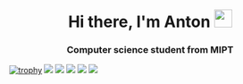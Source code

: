<h1 align="center">Hi there, I'm Anton</a> 
<img src="https://github.com/blackcater/blackcater/raw/main/images/Hi.gif" height="32"/></h1>
<h3 align="center">Computer science student from MIPT</h3>

[![trophy](https://github-profile-trophy.vercel.app/?username=Troll0ton&theme=chalk)](https://github.com/Troll0ton/github-profile-trophy)
![](https://github-profile-summary-cards.vercel.app/api/cards/profile-details?username=Troll0ton&theme=solarized_dark)
![](https://github-profile-summary-cards.vercel.app/api/cards/most-commit-language?username=Troll0ton&theme=solarized_dark)
![](https://github-profile-summary-cards.vercel.app/api/cards/repos-per-language?username=Troll0ton&theme=solarized_dark)
![](https://github-profile-summary-cards.vercel.app/api/cards/stats?username=Troll0ton&theme=solarized_dark)
![](https://github-profile-summary-cards.vercel.app/api/cards/productive-time?username=Troll0ton&theme=solarized_dark)
<!--
**Troll0ton/Troll0ton** is a ✨ _special_ ✨ repository because its `README.md` (this file) appears on your GitHub profile.

Here are some ideas to get you started:

- 🔭 I’m currently working on ...
- 🌱 I’m currently learning ...
- 👯 I’m looking to collaborate on ...
- 🤔 I’m looking for help with ...
- 💬 Ask me about ...
- 📫 How to reach me: ...
- 😄 Pronouns: ...
- ⚡ Fun fact: ...
-->
